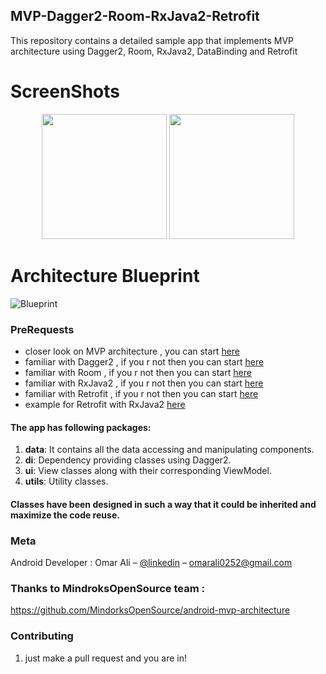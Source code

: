 ## MVP-Dagger2-Room-RxJava2-Retrofit
This repository contains a detailed sample app that implements MVP architecture using Dagger2, Room, RxJava2, DataBinding and Retrofit

# ScreenShots

<p align="center">
  <img src="https://github.com/OmarAliSaid/MVVM-Dagger2-Room-RxJava2-Retrofit/blob/master/screenshot/Screenshot_0.jpeg" width="200"/>
  <img src="https://github.com/OmarAliSaid/MVVM-Dagger2-Room-RxJava2-Retrofit/blob/master/screenshot/Screenshot_1.jpeg" width="200"/>
</p>

# Architecture Blueprint
![Blueprint](https://janishar.github.io/images/mvp-app-pics/mvp-arch.png)


### PreRequests
* closer look on MVP architecture , you can start <a href="https://android.jlelse.eu/android-mvp-for-beginners-25889c500443">here</a> 
* familiar with Dagger2 , if you r not then you can start <a href="https://blog.mindorks.com/a-complete-guide-to-learn-dagger-2-b4c7a570d99c">here</a> 
* familiar with Room , if you r not then you can start <a href="https://medium.freecodecamp.org/room-sqlite-beginner-tutorial-2e725e47bfab">here</a> 
* familiar with RxJava2 , if you r not then you can start <a href="https://medium.com/@factoryhr/understanding-java-rxjava-for-beginners-5eacb8de12ca">here</a>
* familiar with Retrofit , if you r not then you can start <a href="https://medium.com/@prakash_pun/retrofit-a-simple-android-tutorial-48437e4e5a23">here</a>
* example for Retrofit with RxJava2 <a href="https://medium.com/3xplore/handling-api-calls-using-retrofit-2-and-rxjava-2-187y71c891b6ae">here</a>

#### The app has following packages:
1. **data**: It contains all the data accessing and manipulating components.
2. **di**: Dependency providing classes using Dagger2.
3. **ui**: View classes along with their corresponding ViewModel.
4. **utils**: Utility classes.

#### Classes have been designed in such a way that it could be inherited and maximize the code reuse.

### Meta
Android Developer : Omar Ali – [@linkedin](https://www.linkedin.com/in/omarali-s/) – omarali0252@gmail.com

### Thanks to MindroksOpenSource team :
https://github.com/MindorksOpenSource/android-mvp-architecture

### Contributing

1. just make a pull request and you are in!
